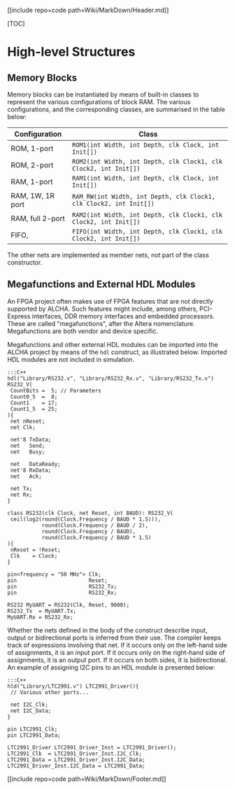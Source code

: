 [[include repo=code path=Wiki/MarkDown/Header.md]]

[TOC]

# High-level Structures
## Memory Blocks

Memory blocks can be instantiated by means of built-in classes to represent the various configurations of block RAM.  The various configurations, and the corresponding classes, are summarised in the table below:

Configuration    | Class
-------------    | -----
ROM, 1-port      | `ROM1(int Width, int Depth, clk Clock, int Init[])`
ROM, 2-port      | `ROM2(int Width, int Depth, clk Clock1, clk Clock2, int Init[])`
RAM, 1-port      | `RAM1(int Width, int Depth, clk Clock, int Init[])`
RAM, 1W, 1R port | `RAM_RW(int Width, int Depth, clk Clock1, clk Clock2, int Init[])`
RAM, full 2-port | `RAM2(int Width, int Depth, clk Clock1, clk Clock2, int Init[])`
FIFO,            | `FIFO(int Width, int Depth, clk Clock1, clk Clock2, int Init[])`

The other nets are implemented as member nets, not part of the class constructor.

## Megafunctions and External HDL Modules

An FPGA project often makes use of FPGA features that are not directly supported by ALCHA.  Such features might include, among others, PCI-Express interfaces, DDR memory interfaces and embedded processors.  These are called "megafunctions", after the Altera nomenclature.  Megafunctions are both vendor and device specific.

Megafunctions and other external HDL modules can be imported into the ALCHA project by means of the `hdl` construct, as illustrated below.  Imported HDL modules are not included in simulation.

    :::C++
    hdl("Library/RS232.v", "Library/RS232_Rx.v", "Library/RS232_Tx.v") RS232_V(
     CountBits =  5; // Parameters 
     Count0_5  =  8; 
     Count1    = 17; 
     Count1_5  = 25;
    ){
     net nReset;
     net Clk;

     net'8 TxData;
     net   Send;
     net   Busy;

     net   DataReady;
     net'8 RxData;
     net   Ack;
      
     net Tx;
     net Rx;
    }

    class RS232(clk Clock, net Reset, int BAUD): RS232_V(
     ceil(log2(round(Clock.Frequency / BAUD * 1.5))),
               round(Clock.Frequency / BAUD / 2),
               round(Clock.Frequency / BAUD),
               round(Clock.Frequency / BAUD * 1.5)
    ){
     nReset = !Reset;
     Clk    = Clock;
    }

    pin<frequency = "50 MHz"> Clk;
    pin                       Reset;
    pin                       RS232_Tx;
    pin                       RS232_Rx;

    RS232 MyUART = RS232(Clk, Reset, 9600);
    RS232_Tx  = MyUART.Tx;
    MyUART.Rx = RS232_Rx;

Whether the nets defined in the body of the construct describe input, output or bidirectional ports is inferred from their use.  The compiler keeps track of expressions involving that net.  If it occurs only on the left-hand side of assignments, it is an input port.  If it occurs only on the right-hand side of assignments, it is an output port.  If it occurs on both sides, it is bidirectional.  An example of assigning I2C pins to an HDL module is presented below:

    :::C++
    hld("Library/LTC2991.v") LTC2991_Driver(){
     // Various other ports...
     
     net I2C_Clk;
     net I2C_Data;
    }

    pin LTC2991_Clk;
    pin LTC2991_Data;

    LTC2991_Driver LTC2991_Driver_Inst = LTC2991_Driver();
    LTC2991_Clk  = LTC2991_Driver_Inst.I2C_Clk;
    LTC2991_Data = LTC2991_Driver_Inst.I2C_Data;
    LTC2991_Driver_Inst.I2C_Data = LTC2991_Data;

[[include repo=code path=Wiki/MarkDown/Footer.md]]

